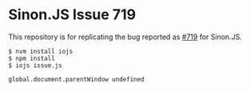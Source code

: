 # Sinon.JS Issue 719

This repository is for replicating the bug reported as [#719](https://github.com/cjohansen/Sinon.JS/issues/719) for Sinon.JS.

```
$ nvm install iojs
$ npm install
$ iojs issue.js

global.document.parentWindow undefined
```



